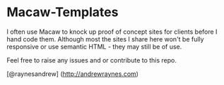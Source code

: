 Macaw-Templates
===============

I often use Macaw to knock up proof of concept sites for clients before I hand code them. Although most the sites I share here won't be fully responsive or use semantic HTML - they may still be of use.

Feel free to raise any issues and or contribute to this repo.

[@raynesandrew] (http://andrewraynes.com)

